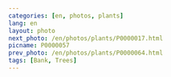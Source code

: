 ```yaml
---
categories: [en, photos, plants]
lang: en
layout: photo
next_photo: /en/photos/plants/P0000017.html
picname: P0000057
prev_photo: /en/photos/plants/P0000064.html
tags: [Bank, Trees]
---
```

